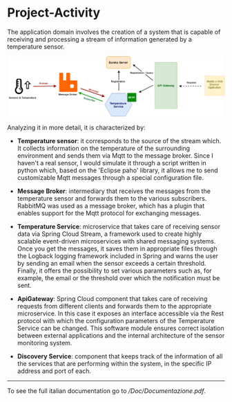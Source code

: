 # Project-Activity
The application domain involves the creation of a system that is capable of receiving and processing a stream of information generated by a temperature sensor.


![Architettura](/Doc/images/Architettura.png)


Analyzing it in more detail, it is characterized by:

* **Temperature sensor**: it corresponds to the source of the stream which. It collects information on the temperature of the surrounding environment and sends them via Mqtt to the message broker. Since I haven't a real sensor, I would simulate it through a script written in python which, based on the 'Eclipse paho' library, it allows me to send customizable Mqtt messages through a special configuration file.

* **Message Broker**: intermediary that receives the messages from the temperature sensor and forwards them to the various subscribers. RabbitMQ was used as a message broker, which has a plugin that enables support for the Mqtt protocol for exchanging messages.

* **Temperature Service**: microservice that takes care of receiving sensor data via Spring Cloud Stream, a framework used to create highly scalable  event-driven microservices with shared messaging systems. Once you get the messages, it saves them in appropriate files through the Logback logging framework included in Spring and warns the user by sending an email when the sensor exceeds a certain threshold. Finally, it offers the possibility to set various parameters such as, for example, the email or the threshold over which the notification must be sent.

* **ApiGateway**: Spring Cloud component that takes care of receiving requests from different clients and forwards them to the appropriate microservice. In this case it exposes an interface accessible via the Rest protocol with which the configuration parameters of the Temperature Service can be changed.
This software module ensures correct isolation between external applications and the internal architecture of the sensor monitoring system.

* **Discovery Service**: component that keeps track of the information of all the services that are performing within the system, in the specific IP address and port of each.</br>

---

To see the full italian documentation go to */Doc/Documentazione.pdf*.
